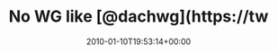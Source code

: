 ---
retweeted: false
source: <a href="http://twitter.com" rel="nofollow">Twitter Web Client</a>
entities:
  hashtags: []
  symbols: []
  user_mentions:
  - name: Die Z99
    screen_name: dachwg
    indices:
    - '11'
    - '18'
    id_str: '91882733'
    id: '91882733'
  urls: []
display_text_range:
- '0'
- '19'
favorite_count: '0'
id_str: '7602542573'
truncated: false
retweet_count: '0'
id: '7602542573'
created_at: Sun Jan 10 19:53:14 +0000 2010
favorited: false
full_text: No WG like [@dachwg](https://twitter.com/dachwg).
lang: en
tags:
- pesos:twitter
date: '2010-01-10T19:53:14+00:00'
src: https://twitter.com/bascht/status/7602542573
original_url: https://twitter.com/bascht/status/7602542573
type: twitter_tweet
text: No WG like [@dachwg](https://twitter.com/dachwg).
title: No WG like [@dachwg](https://tw

---